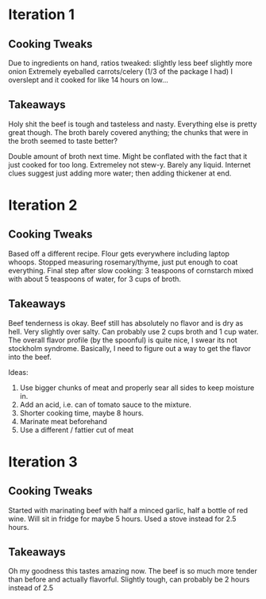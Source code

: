 # Iteration 1

## Cooking Tweaks

Due to ingredients on hand, ratios tweaked:
slightly less beef
slightly more onion
Extremely eyeballed carrots/celery (1/3 of the package I had)
I overslept and it cooked for like 14 hours on low...

## Takeaways

Holy shit the beef is tough and tasteless and nasty.
Everything else is pretty great though.
The broth barely covered anything; the chunks that were in the broth seemed to taste better?

Double amount of broth next time. Might be conflated with the fact that it just cooked for too long.
Extremeley not stew-y. Barely any liquid.
Internet clues suggest just adding more water; then adding thickener at end.

# Iteration 2

## Cooking Tweaks

Based off a different recipe.
Flour gets everywhere including laptop whoops.
Stopped measuring rosemary/thyme, just put enough to coat everything.
Final step after slow cooking: 3 teaspoons of cornstarch mixed with about 5 teaspoons of water, for 3 cups of broth.

## Takeaways

Beef tenderness is okay.
Beef still has absolutely no flavor and is dry as hell.
Very slightly over salty. Can probably use 2 cups broth and 1 cup water.
The overall flavor profile (by the spoonful) is quite nice, I swear its not stockholm syndrome. Basically, I need to figure out a way to get the flavor into the beef.

Ideas:
1. Use bigger chunks of meat and properly sear all sides to keep moisture in.
2. Add an acid, i.e. can of tomato sauce to the mixture.
3. Shorter cooking time, maybe 8 hours.
4. Marinate meat beforehand
5. Use a different / fattier cut of meat

# Iteration 3

## Cooking Tweaks

Started with marinating beef with half a minced garlic, half a bottle of red wine. Will sit in fridge for maybe 5 hours.
Used a stove instead for 2.5 hours.

## Takeaways

Oh my goodness this tastes amazing now. The beef is so much more tender than before and actually flavorful.
Slightly tough, can probably be 2 hours instead of 2.5
